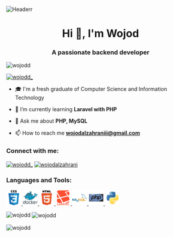 ![Headerr](https://user-images.githubusercontent.com/86664682/177192144-b2d13578-b9ea-41b4-b8b4-af43ab65d815.png)


<h1 align="center">Hi 👋, I'm Wojod</h1>
<h3 align="center">A passionate backend developer</h3>

<p align="left"> <img src="https://komarev.com/ghpvc/?username=wojodd&label=Profile%20views&color=0e75b6&style=flat" alt="wojodd" /> </p>

<p align="left"> <a href="https://twitter.com/wojodd_" target="blank"><img src="https://img.shields.io/twitter/follow/wojodd_?logo=twitter&style=for-the-badge" alt="wojodd_" /></a> </p>

- 🎓 I'm a fresh graduate of Computer Science and Information Technology

- 🌱 I’m currently learning **Laravel with PHP**

- 💬 Ask me about **PHP, MySQL**

- 📫 How to reach me **wojodalzahraniii@gmail.com**

<h3 align="left">Connect with me:</h3>
<p align="left">
<a href="https://twitter.com/wojodd_" target="blank"><img align="center" src="https://raw.githubusercontent.com/rahuldkjain/github-profile-readme-generator/master/src/images/icons/Social/twitter.svg" alt="wojodd_" height="30" width="40" /></a>
<a href="https://linkedin.com/in/wojodalzahrani" target="blank"><img align="center" src="https://raw.githubusercontent.com/rahuldkjain/github-profile-readme-generator/master/src/images/icons/Social/linked-in-alt.svg" alt="wojodalzahrani" height="30" width="40" /></a>
</p>

<h3 align="left">Languages and Tools:</h3>
<p align="left"> <a href="https://www.w3schools.com/css/" target="_blank" rel="noreferrer"> <img src="https://raw.githubusercontent.com/devicons/devicon/master/icons/css3/css3-original-wordmark.svg" alt="css3" width="40" height="40"/> </a> <a href="https://www.docker.com/" target="_blank" rel="noreferrer"> <img src="https://raw.githubusercontent.com/devicons/devicon/master/icons/docker/docker-original-wordmark.svg" alt="docker" width="40" height="40"/> </a> <a href="https://www.w3.org/html/" target="_blank" rel="noreferrer"> <img src="https://raw.githubusercontent.com/devicons/devicon/master/icons/html5/html5-original-wordmark.svg" alt="html5" width="40" height="40"/> </a> <a href="https://laravel.com/" target="_blank" rel="noreferrer"> <img src="https://raw.githubusercontent.com/devicons/devicon/master/icons/laravel/laravel-plain-wordmark.svg" alt="laravel" width="40" height="40"/> </a> <a href="https://www.mysql.com/" target="_blank" rel="noreferrer"> <img src="https://raw.githubusercontent.com/devicons/devicon/master/icons/mysql/mysql-original-wordmark.svg" alt="mysql" width="40" height="40"/> </a> <a href="https://www.php.net" target="_blank" rel="noreferrer"> <img src="https://raw.githubusercontent.com/devicons/devicon/master/icons/php/php-original.svg" alt="php" width="40" height="40"/> </a> <a href="https://www.python.org" target="_blank" rel="noreferrer"> <img src="https://raw.githubusercontent.com/devicons/devicon/master/icons/python/python-original.svg" alt="python" width="40" height="40"/> </a> </p>

<p><img align="left" src="https://github-readme-stats.vercel.app/api/top-langs?username=wojodd&show_icons=true&locale=en&layout=compact" alt="wojodd" /></p>

<p>&nbsp;<img align="center" src="https://github-readme-stats.vercel.app/api?username=wojodd&show_icons=true&locale=en" alt="wojodd" /></p>

<p><img align="center" src="https://github-readme-streak-stats.herokuapp.com/?user=wojodd&" alt="wojodd" /></p>
